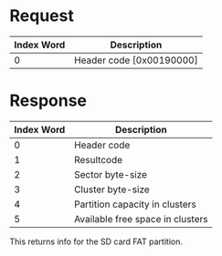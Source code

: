 # Request

| Index Word | Description                |
|------------|----------------------------|
| 0          | Header code \[0x00190000\] |

# Response

| Index Word | Description                      |
|------------|----------------------------------|
| 0          | Header code                      |
| 1          | Resultcode                       |
| 2          | Sector byte-size                 |
| 3          | Cluster byte-size                |
| 4          | Partition capacity in clusters   |
| 5          | Available free space in clusters |

This returns info for the SD card FAT partition.
